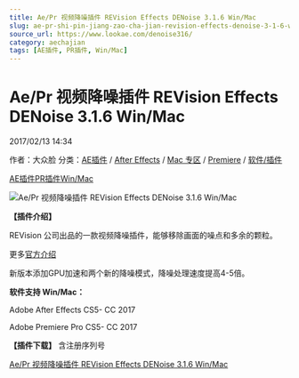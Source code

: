 ```yaml
---
title: Ae/Pr 视频降噪插件 REVision Effects DENoise 3.1.6 Win/Mac
slug: ae-pr-shi-pin-jiang-zao-cha-jian-revision-effects-denoise-3-1-6-win-mac
source_url: https://www.lookae.com/denoise316/
category: aechajian
tags: [AE插件, PR插件, Win/Mac]
---
```

# Ae/Pr 视频降噪插件 REVision Effects DENoise 3.1.6 Win/Mac

2017/02/13 14:34

作者：大众脸
分类：[AE插件](https://www.lookae.com/after-effects/aechajian/) / [After Effects](https://www.lookae.com/after-effects/) / [Mac 专区](https://www.lookae.com/mac-osx/) / [Premiere](https://www.lookae.com/qitarjcj/premierezy/) / [软件/插件](https://www.lookae.com/qitarjcj/)

[AE插件](https://www.lookae.com/tag/ae%e6%8f%92%e4%bb%b6/)[PR插件](https://www.lookae.com/tag/pr%e6%8f%92%e4%bb%b6/)[Win/Mac](https://www.lookae.com/tag/winmac/)

![Ae/Pr 视频降噪插件 REVision Effects DENoise 3.1.6 Win/Mac](https://www.lookae.com/wp-content/uploads/2014/02/DENoise.jpg "Ae/Pr 视频降噪插件 REVision Effects DENoise 3.1.6 Win/Mac-LookAE.com")

**【插件介绍】**

REVision 公司出品的一款视频降噪插件，能够移除画面的噪点和多余的颗粒。

更多[官方介绍](http://www.revisionfx.com/products/denoise/overview/)

新版本添加GPU加速和两个新的降噪模式，降噪处理速度提高4-5倍。

**软件支持 Win/Mac：**

Adobe After Effects CS5- CC 2017

Adobe Premiere Pro CS5- CC 2017

**【插件下载】** 含注册序列号

[Ae/Pr 视频降噪插件 REVision Effects DENoise 3.1.6 Win/Mac](https://lookae.ctfile.com/fs/hdH171230418)
